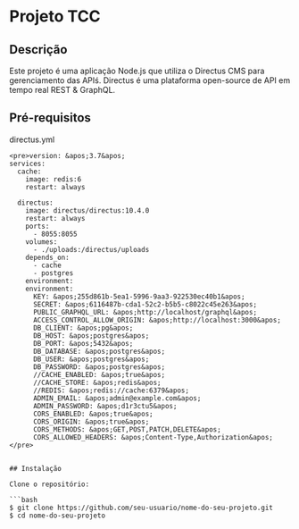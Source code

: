 # Projeto TCC

## Descrição

Este projeto é uma aplicação Node.js que utiliza o Directus CMS para gerenciamento das APIś. Directus é uma plataforma open-source de API em tempo real REST & GraphQL.


## Pré-requisitos


directus.yml
```
<pre>version: &apos;3.7&apos;
services:
  cache:
    image: redis:6
    restart: always

  directus:
    image: directus/directus:10.4.0
    restart: always
    ports:
      - 8055:8055
    volumes:
      - ./uploads:/directus/uploads
    depends_on:
      - cache
      - postgres
    environment:
    environment:
      KEY: &apos;255d861b-5ea1-5996-9aa3-922530ec40b1&apos;
      SECRET: &apos;6116487b-cda1-52c2-b5b5-c8022c45e263&apos;
      PUBLIC_GRAPHQL_URL: &apos;http://localhost/graphql&apos;
      ACCESS_CONTROL_ALLOW_ORIGIN: &apos;http://localhost:3000&apos;
      DB_CLIENT: &apos;pg&apos;
      DB_HOST: &apos;postgres&apos;
      DB_PORT: &apos;5432&apos;
      DB_DATABASE: &apos;postgres&apos;
      DB_USER: &apos;postgres&apos;
      DB_PASSWORD: &apos;postgres&apos;
      //CACHE_ENABLED: &apos;true&apos;
      //CACHE_STORE: &apos;redis&apos;
      //REDIS: &apos;redis://cache:6379&apos;
      ADMIN_EMAIL: &apos;admin@example.com&apos;
      ADMIN_PASSWORD: &apos;d1r3ctu5&apos;
      CORS_ENABLED: &apos;true&apos;
      CORS_ORIGIN: &apos;true&apos;
      CORS_METHODS: &apos;GET,POST,PATCH,DELETE&apos;
      CORS_ALLOWED_HEADERS: &apos;Content-Type,Authorization&apos;
</pre>


## Instalação

Clone o repositório:

```bash
$ git clone https://github.com/seu-usuario/nome-do-seu-projeto.git
$ cd nome-do-seu-projeto